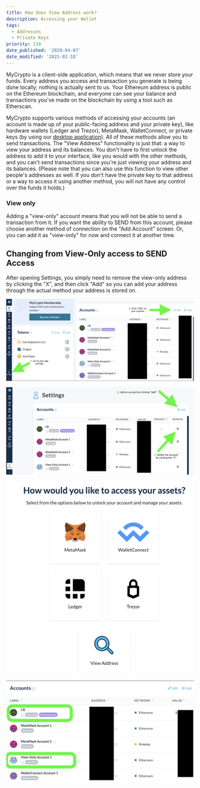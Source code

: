 ```yaml
---
title: How does View Address work?
description: Accessing your Wallet
tags:
  - Addresses
  - Private Keys
priority: 110
date_published: '2020-04-07'
date_modified: '2021-02-18'
---
```


MyCrypto is a client-side application, which means that we never store your funds. Every address you access and transaction you generate is being done locally; nothing is actually sent to us. Your Ethereum address is public on the Ethereum blockchain, and everyone can see your balance and transactions you've made on the blockchain by using a tool such as Etherscan.

MyCrypto supports various methods of accessing your accounts (an account is made up of your public-facing address and your private key), like hardware wallets (Ledger and Trezor), MetaMask, WalletConnect, or private keys (by using our [desktop application](/how-to/offline/how-to-run-mycrypto-offline-and-locally)). All of these methods allow you to send transactions. The "View Address" functionality is just that: a way to view your address and its balances. You don't have to first unlock the address to add it to your interface, like you would with the other methods, and you can't send transactions since you're just viewing your address and its balances. (Please note that you can also use this function to view other people's addresses as well. If you don't have the private key to that address or a way to access it using another method, you will not have any control over the funds it holds.)

### View only

Adding a "view-only" account means that you will not be able to send a transaction from it. If you want the ability to SEND from this account, please choose another method of connection on the "Add Account" screen. Or, you can add it as "view-only" for now and connect it at another time.

## Changing from View-Only access to SEND Access

After opening Settings, you simply need to remove the view-only address by clicking the "X", and then click "Add" so you can add your address through the actual method your address is stored on.

![Settings and Edit](../../assets/how-to/accessing-wallet/how-does-view-address-work/settings-and-edit.png)

![Remove and Add Buttons](../../assets/how-to/accessing-wallet/how-does-view-address-work/remove-and-add.png)

![Add Account](../../assets/how-to/accessing-wallet/how-does-view-address-work/add-account.png)

![Accounts List with View Only](../../assets/how-to/accessing-wallet/how-does-view-address-work/my-accounts-with-view-only.png)
